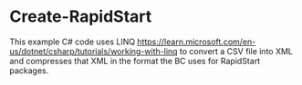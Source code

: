 # Create-RapidStart

This example C# code uses LINQ https://learn.microsoft.com/en-us/dotnet/csharp/tutorials/working-with-linq to convert a CSV file into XML and compresses that XML in the format the BC uses for RapidStart packages.

